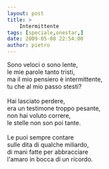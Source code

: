 ```yaml
---
layout: post
title: >
    Intermittente
tags: [speciale,onestar,]
date: 2009-05-08 22:54:00
author: pietro
---
```

Sono veloci o sono lente,<br/>le mie parole tanto tristi,<br/>ma il mio pensiero è intermittente,<br/>tu che al mio passo stesti?<br/><br/>Hai lasciato perdere,<br/>era un testimone troppo pesante,<br/>non hai voluto correre,<br/>le stelle non son poi tante.<br/><br/>Le puoi sempre contare<br/>sulle dita di qualche miliardo,<br/>di mani fatte per abbracciare<br/>l'amaro in bocca di un ricordo.
